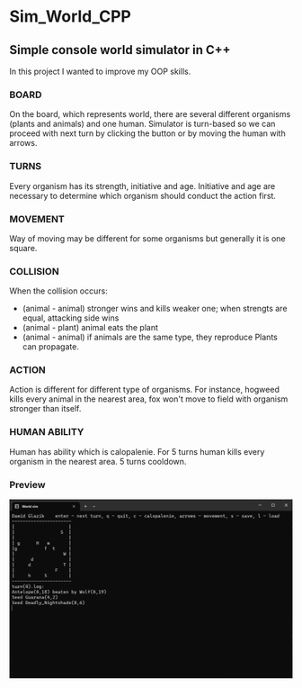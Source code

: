 # Sim_World_CPP
## Simple console world simulator in C++
In this project I wanted to improve my OOP skills.
### BOARD
On the board, which represents world, there are several different organisms (plants and animals) and one human. Simulator is turn-based so we can proceed with next turn by clicking the button or by moving the human with arrows.
### TURNS
Every organism has its strength, initiative and age. Initiative and age are necessary to determine which organism should conduct the action first.
### MOVEMENT
Way of moving may be different for some organisms but generally it is one square.
### COLLISION
When the collision occurs:  
  * (animal - animal) stronger wins and kills weaker one; when strengts are equal, attacking side wins
  * (animal - plant) animal eats the plant
  * (animal - animal) if animals are the same type, they reproduce
Plants can propagate.
### ACTION
Action is different for different type of organisms. For instance, hogweed kills every animal in the nearest area, fox won't move to field with organism stronger than itself.
### HUMAN ABILITY
Human has ability which is calopalenie. For 5 turns human kills every organism in the nearest area. 5 turns cooldown.
### Preview
![Logo](screensFromApp/board.png)
